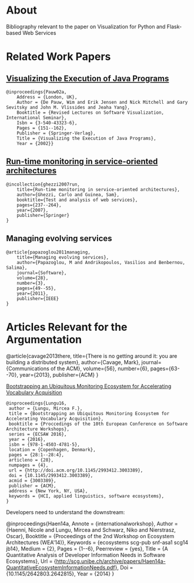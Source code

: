 
# About
Bibliography relevant to the paper on Visualization for Python and Flask-based Web Services

# Related Work Papers

## [Visualizing the Execution of Java Programs](https://courses.cs.washington.edu/courses/cse590n/03sp/lncspaper.pdf)

    @inproceedings{Pauw02a,
        Address = {London, UK},
        Author = {De Pauw, Wim and Erik Jensen and Nick Mitchell and Gary Sevitsky and John M. Vlissides and Jeaha Yang},
        Booktitle = {Revised Lectures on Software Visualization, International Seminar},
        Isbn = {3-540-43323-6},
        Pages = {151--162},
        Publisher = {Springer-Verlag},
        Title = {Visualizing the Execution of Java Programs},
        Year = {2002}}

## [Run-time monitoring in service-oriented architectures](https://pdfs.semanticscholar.org/a112/a0386f2f7c9837df2f8b768f444387a95dd2.pdf)

    @incollection{ghezzi2007run,
        title={Run-time monitoring in service-oriented architectures},
        author={Ghezzi, Carlo and Guinea, Sam},
        booktitle={Test and analysis of web services},
        pages={237--264},
        year={2007},
        publisher={Springer}
    }


## Managing evolving services

    @article{papazoglou2011managing,
        title={Managing evolving services},
        author={Papazoglou, M and Andrikopoulos, Vasilios and Benbernou, Salima},
        journal={Software},
        volume={28},
        number={3},
        pages={49--55},
        year={2011},
        publisher={IEEE}
    }
        



# Articles Relevant for the Argumentation

@article{cavage2013there,
title={There is no getting around it: you are building a distributed system},
author={Cavage, Mark},
journal={Communications of the ACM},
volume={56},
number={6},
pages={63--70},
year={2013},
publisher={ACM}
}

[Bootstrapping an Ubiquitous Monitoring Ecosystem for Accelerating Vocabulary Acquisition](https://mircealungu.github.io/post/16-09-20-bootstrapping-an-ubiquitous-ecosystem/)

    @inproceedings{Lungu16,
     author = {Lungu, Mircea F.},
     title = {Bootstrapping an Ubiquitous Monitoring Ecosystem for Accelerating Vocabulary Acquisition},
     booktitle = {Proccedings of the 10th European Conference on Software Architecture Workshops},
     series = {ECSAW 2016},
     year = {2016},
     isbn = {978-1-4503-4781-5},
     location = {Copenhagen, Denmark},
     pages = {28:1--28:4},
     articleno = {28},
     numpages = {4},
     url = {http://doi.acm.org/10.1145/2993412.3003389},
     doi = {10.1145/2993412.3003389},
     acmid = {3003389},
     publisher = {ACM},
     address = {New York, NY, USA},
     keywords = {HCI, applied linguistics, software ecosystems},
    } 

Developers need to understand the downstream:

@inproceedings{Haen14a,
  Annote = {internationalworkshop},
  Author = {Haenni, Nicole and Lungu, Mircea and Schwarz, Niko and Nierstrasz, Oscar},
  Booktitle = {Proceedings of the 2nd Workshop on Ecosystem Architectures (WEA'14)},
  Keywords = {ecosystems scg-pub snf-asa1 scg14 jb14},
  Medium = {2},
  Pages = {1--6},
  Peerreview = {yes},
  Title = {A Quantitative Analysis of Developer Information Needs in Software Ecosystems},
  Url = {http://scg.unibe.ch/archive/papers/Haen14a-QuantitativeEcosystemInformationNeeds.pdf},
  Doi = {10.1145/2642803.2642815},
  Year = {2014}
  }



